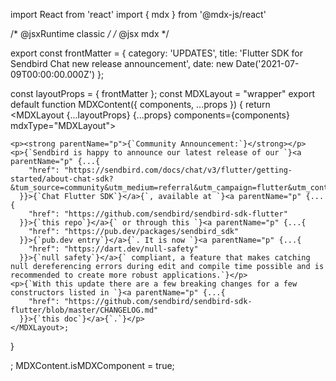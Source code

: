 
import React from 'react'
import { mdx } from '@mdx-js/react'

/* @jsxRuntime classic */
/* @jsx mdx */

export const frontMatter = {
  category: 'UPDATES',
  title: 'Flutter SDK for Sendbird Chat new release announcement',
  date: new Date('2021-07-09T00:00:00.000Z')
};

const layoutProps = {
  frontMatter
};
const MDXLayout = "wrapper"
export default function MDXContent({
  components,
  ...props
}) {
  return <MDXLayout {...layoutProps} {...props} components={components} mdxType="MDXLayout">

    <p><strong parentName="p">{`Community Announcement:`}</strong></p>
    <p>{`Sendbird is happy to announce our latest release of our `}<a parentName="p" {...{
        "href": "https://sendbird.com/docs/chat/v3/flutter/getting-started/about-chat-sdk?&tum_source=community&utm_medium=referral&utm_campaign=flutter&utm_content=flutter_null_safety_announcement"
      }}>{`Chat Flutter SDK`}</a>{`, available at `}<a parentName="p" {...{
        "href": "https://github.com/sendbird/sendbird-sdk-flutter"
      }}>{`this repo`}</a>{` or through this `}<a parentName="p" {...{
        "href": "https://pub.dev/packages/sendbird_sdk"
      }}>{`pub.dev entry`}</a>{`. It is now `}<a parentName="p" {...{
        "href": "https://dart.dev/null-safety"
      }}>{`null safety`}</a>{` compliant, a feature that makes catching null dereferencing errors during edit and compile time possible and is recommended to create more robust applications.`}</p>
    <p>{`With this update there are a few breaking changes for a few constructors listed in `}<a parentName="p" {...{
        "href": "https://github.com/sendbird/sendbird-sdk-flutter/blob/master/CHANGELOG.md"
      }}>{`this doc`}</a>{`.`}</p>
    </MDXLayout>;
}

;
MDXContent.isMDXComponent = true;